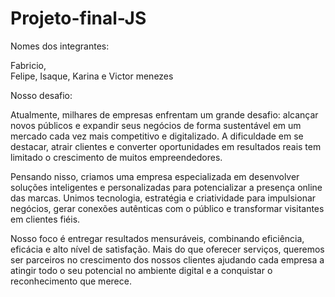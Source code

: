 # Projeto-final-JS
Nomes dos integrantes:

Fabricio,  
Felipe, 
Isaque, 
Karina e 
Victor menezes

Nosso desafio:

Atualmente, milhares de empresas enfrentam um grande desafio: alcançar novos 
públicos e expandir seus negócios de forma sustentável em um mercado cada 
vez mais competitivo e digitalizado. A dificuldade em se destacar, atrair 
clientes e converter oportunidades em resultados reais tem limitado o crescimento 
de muitos empreendedores.

Pensando nisso, criamos uma empresa especializada em desenvolver soluções 
inteligentes e personalizadas para potencializar a presença online das marcas. 
Unimos tecnologia, estratégia e criatividade para impulsionar negócios, gerar 
conexões autênticas com o público e transformar visitantes em clientes fiéis.

Nosso foco é entregar resultados mensuráveis, combinando eficiência, eficácia e 
alto nível de satisfação. Mais do que oferecer serviços, queremos ser parceiros 
no crescimento dos nossos clientes ajudando cada empresa a atingir todo o seu 
potencial no ambiente digital e a conquistar o reconhecimento que merece.
